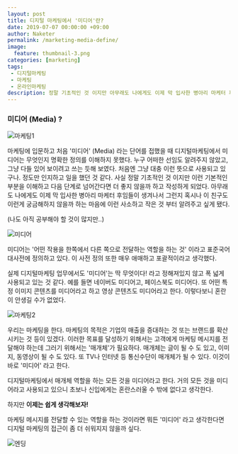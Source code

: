```yaml
---
layout: post
title: 디지털 마케팅에서 '미디어'란?
date: 2019-07-07 00:00:00 +09:00
author: Naketer
permalink: /marketing-media-define/
image:
  feature: thumbnail-3.png
categories: [marketing]
tags:
 - 디지털마케팅
 - 마케팅
 - 온라인마케팅
description: 정말 기초적인 것 이지만 아무래도 나에게도 이제 막 입사한 병아리 마케터 후임들이 생겨나서 그런지 혹시나 이 친구도 이런게 궁금해하지 않을까 하는 마음에 이런 사소하고 작은 것 부터 알려주고 싶게 됐다.
---
```






### 미디어 (Media) ?



![마케팅1](https://wefunction.com/wordpress/wp-content/uploads/2015/04/Screen-Shot-2015-04-02-at-02.31.09.png)



마케팅에 입문하고 처음 '미디어' (Media) 라는 단어를 접했을 때 디지털마케팅에서 미디어는 무엇인지 명확한 정의를 이해하지 못했다. 누구 어떠한 선임도 알려주지 않았고, 그냥 다들 있어 보이려고 쓰는 듯해 보였다. 처음엔 그냥 대충 이런 뜻으로 사용되고 있구나. 정도만 인지하고 일을 했던 것 같다. 사실 정말 기초적인 것 이지만 이런 기본적인 부분을 이해하고 다음 단계로 넘어간다면 더 좋지 않을까 하고 작성하게 되었다.  아무래도 나에게도 이제 막 입사한 병아리 마케터 후임들이 생겨나서 그런지 혹시나 이 친구도 이런게 궁금해하지 않을까 하는 마음에 이런 사소하고 작은 것 부터 알려주고 싶게 됐다.

(나도 아직 공부해야 할 것이 많지만..)



![미디어](https://lh3.googleusercontent.com/cbGsGtsZnkhKBMSGcnXG8NI-h_y3D1SnjiwbZq6uEqKvxm46_IzIq5jpuJNGpCMUf05s7tvPnLDw0Cliu9ZQ1gF_g76LY7ep8XPcXx7DllRoaVb95jJFDRHuXT-WKLV9eYRPCwXpiwz8WGQnKj8gG2QxCdVzMJdDBPvlLjwMNfCnZIuviA9XCeohDSfOcfHNzpyGwqWirzKWvl2OKasu-_y2mvLY72txWCMBjrDy8h5QW3Jaq6voeqhOi0pbraEEFsdq7uhEmALx8bdM4EpZmufAbQRhpa2G8_1jbg0noC9eqGB8zqfp6EaziyJkkT00Yh5w9W4sYf7mkvNYpHsL0lSz6ziIxngHxuTiVQ1H20w3EDc5rPxfcJdYtuAp7BJSCIRPpzzpJ9u_tAy2YGGdzX0sHRNr8Co-3ctnOv2ofEpsSpakn9LQBr4c5hk_7OUBN11ssYeBWVta-StyZ8uwfR22Hu_g8JmWHyi3kvsQaLLlntPhD7dgypRb-ZArW5CsntQEF0FoWA6M3qahBD-nW3zKHKiKlSB0jg9OE_aTM4Y250Kjt7Rrc6heYy6koVkh57MzYdfz7tdYTvTAOiS4igLYF2-8VFO1lI6ZRlB5Zlhe5tWnXZ8QidtmUL8LsN40IJIonv6JG09yh608y0sWW4YwpOotsKiUImw8CkBSAroaF1eEFCzZZFRwzL06RUBpCQ6gF2mE9glrKt4nB73xrqkV=w873-h443-no)



미디어는 '어떤 작용을 한쪽에서 다른 쪽으로 전달하는 역할을 하는 것' 이라고 표준국어대사전에 정의하고 있다. 이 사전 정의 또한 매우 애매하고 포괄적이라고 생각했다.

실제 디지털마케팅 업무에서도 '미디어'는 딱 무엇이다! 라고 정해져있지 않고 폭 넓게 사용되고 있는 것 같다. 예를 들면 네이버도 미디어고, 페이스북도 미디어다. 또 어떤 특정 이미지 콘텐츠를 미디어라고 하고 영상 콘텐츠도 미디어라고 한다. 이렇다보니 혼란이 안생길 수가 없었다.



![마케팅2](https://wefunction.com/wordpress/wp-content/uploads/2014/01/016.jpg)



우리는 마케팅을 한다. 마케팅의 목적은 기업의 매출을 증대하는 것 또는 브랜드를 확산시키는 것 등이 있겠다. 이러한 목표를 달성하기 위해서는 고객에게 마케팅 메시지를 전달해야 하는데 그러기 위해서는 '매개체'가 필요하다. 매개체는 글이 될 수 도 있고, 이미지, 동영상이 될 수 도 있다. 또 TV나 인터넷 등 통신수단이 매개체가 될 수 있다. 이것이 바로 '미디어' 라고 한다.

디지털마케팅에서 매개체 역할을 하는 모든 것을 미디어라고 한다. 거의 모든 것을 미디어라고 사용되고 있으니 초보나 신입에게는 혼란스러울 수 밖에 없다고 생각한다.

하지만 **이제는 쉽게 생각해보자!**

마케팅 메시지를 전달할 수 있는 역할을 하는 것이라면 뭐든 '미디어' 라고  생각한다면 디지털 마케팅의 접근이 좀 더 쉬워지지 않을까 싶다.



![엔딩](https://lh3.googleusercontent.com/Qerjpyo57Jx_l-OhGTKBo9ebK3EM1C_mC4ZRs0gifDwn8ke1CK9e_SNKQkk7AYosT_SDLGZUnA3VzOr5ratqBJlBiTocXvU60TdoDFLKDNo-92dA_vWVTMGoO25sFjXIP0d9Y06htDvPGZwqOFOVIuUR6CWcSKGtKAUhn_4_NfWE3CUzNuWie41Zxc3MAiNSQNZ_D1ZODVGgjxBqdzIuHjwys7I-BxTe-8Xyi5ezeqzA9bg5jvNkDUt_v0ce0XEKmHu-iAOIGEmYutuiKHUh8pjynxnHMKOESpKgNcLvkN1-S5hks503-Fu7E5kjRzJHVYre0-40ak_6Or9LiKYGurYkE_1gLQO5D_DXVDBJc11mXAj-JqFZousrqpVraZ0mjDOV-U7EDm9XAMzWTZvut80DWFe2NorVYNXzLMdwX8A-wCMkexHnndKQp2FEx5vNjrMflNLxvRdZNF01xU3V6B-xeOKRR6Q0wjze_6tcau8gCUaRsyQirfKnF9eTZ3wRN17YbStswd38voGuncXDwrJXLA3Aa8l-UzhYW32SoyOZPgM12ulrUBj1cWHIbrSQ7F0kpe5DvJ87NyKrBLwgLqY99OFjK9frtcqZLBo8mI3ad-qNi5pvxBZ7e_A56Q2_k2MLUiVHhXDBXPJ4XR8eGdPwM8cd2T4BW8tm9QA_ZyN_AIZPizoMRANwMFBjXczHMtVKI7mvLT0zqv8740RRzg8c=w707-h370-no)
